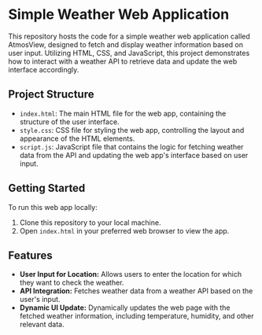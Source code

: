 # Simple Weather Web Application

This repository hosts the code for a simple weather web application called AtmosView, designed to fetch and display weather information based on user input. Utilizing HTML, CSS, and JavaScript, this project demonstrates how to interact with a weather API to retrieve data and update the web interface accordingly.

## Project Structure

- `index.html`: The main HTML file for the web app, containing the structure of the user interface.
- `style.css`: CSS file for styling the web app, controlling the layout and appearance of the HTML elements.
- `script.js`: JavaScript file that contains the logic for fetching weather data from the API and updating the web app's interface based on user input.

## Getting Started

To run this web app locally:

1. Clone this repository to your local machine.
2. Open `index.html` in your preferred web browser to view the app.

## Features

- **User Input for Location:** Allows users to enter the location for which they want to check the weather.
- **API Integration:** Fetches weather data from a weather API based on the user's input.
- **Dynamic UI Update:** Dynamically updates the web page with the fetched weather information, including temperature, humidity, and other relevant data.
